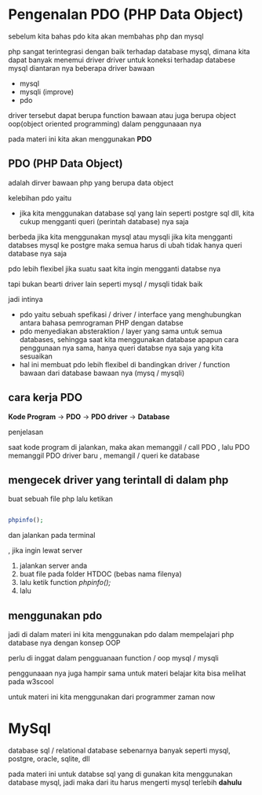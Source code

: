 # Pengenalan PDO (PHP Data Object)


sebelum kita bahas pdo kita akan membahas php dan mysql

php sangat terintegrasi dengan baik terhadap database mysql, dimana kita dapat banyak menemui driver driver untuk koneksi terhadap databese mysql 
diantaran nya beberapa driver bawaan 
- mysql
- mysqli (improve)
- pdo


driver tersebut dapat berupa function bawaan atau juga berupa object oop(object oriented programming) dalam penggunaaan nya



pada materi ini kita akan menggunakan **PDO**


## PDO (PHP Data Object)
adalah dirver bawaan php yang berupa data object

kelebihan pdo yaitu
- jika kita menggunakan database sql yang lain seperti postgre sql dll, kita cukup mengganti queri (perintah database) nya saja

berbeda jika kita menggunakan mysql atau mysqli
jika kita mengganti databses mysql ke postgre maka semua harus di ubah tidak hanya queri database nya saja


pdo lebih flexibel jika suatu saat kita ingin mengganti databse nya


tapi bukan bearti driver lain seperti mysql / mysqli tidak baik




jadi intinya
- pdo yaitu sebuah spefikasi / driver / interface yang menghubungkan antara bahasa pemrograman PHP dengan databse
- pdo menyediakan absteraktion / layer yang sama untuk semua databases, sehingga saat kita menggunakan database apapun cara penggunaan nya sama, hanya queri databse nya saja yang kita sesuaikan
- hal ini membuat pdo lebih flexibel di bandingkan driver / function bawaan dari database bawaan nya (mysq / mysqli)




## cara kerja PDO

**Kode Program** -> **PDO** -> **PDO driver** -> **Database**


penjelasan  

saat kode program di jalankan, maka akan memanggil / call PDO , lalu PDO memanggil PDO driver baru , memangil / queri ke database


## mengecek driver yang terintall di dalam php



buat sebuah file php lalu ketikan

```php

phpinfo();
```
dan jalankan pada terminal



, jika ingin lewat server

1. jalankan server anda
2. buat file pada folder HTDOC (bebas nama filenya)
3. lalu ketik function *phpinfo();*  
4. lalu


## menggunakan pdo

jadi di dalam materi ini kita menggunakan pdo dalam mempelajari php database nya
dengan konsep OOP

perlu di inggat dalam pengguanaan function / oop mysql / mysqli 

penggunaaan nya juga hampir sama 
untuk materi belajar kita bisa melihat pada 
w3scool

untuk materi ini kita menggunakan dari 
programmer zaman now



# MySql
database sql / relational database sebenarnya banyak 
seperti
mysql, postgre, oracle, sqlite, dll

pada materi ini untuk databse sql yang di gunakan kita menggunakan database mysql, jadi maka dari itu harus mengerti mysql terlebih **dahulu**